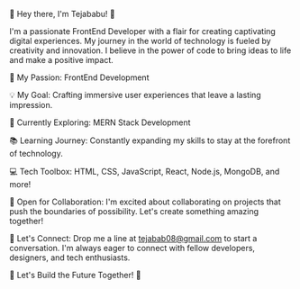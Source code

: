 👋 Hey there, I'm Tejababu! 👋

I'm a passionate FrontEnd Developer with a flair for creating captivating digital experiences. My journey in the world of technology is fueled by creativity and innovation. I believe in the power of code to bring ideas to life and make a positive impact.

👀 My Passion: FrontEnd Development

💡 My Goal: Crafting immersive user experiences that leave a lasting impression.

🌱 Currently Exploring: MERN Stack Development

📚 Learning Journey: Constantly expanding my skills to stay at the forefront of technology.

💻 Tech Toolbox: HTML, CSS, JavaScript, React, Node.js, MongoDB, and more!

🤝 Open for Collaboration: I'm excited about collaborating on projects that push the boundaries of possibility. Let's create something amazing together!

💬 Let's Connect: Drop me a line at tejabab08@gmail.com to start a conversation. I'm always eager to connect with fellow developers, designers, and tech enthusiasts.

🌟 Let's Build the Future Together! 🌟

